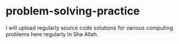 # problem-solving-practice
I will upload regularly source code solutions for various computing problems here regularly In Sha Allah.
